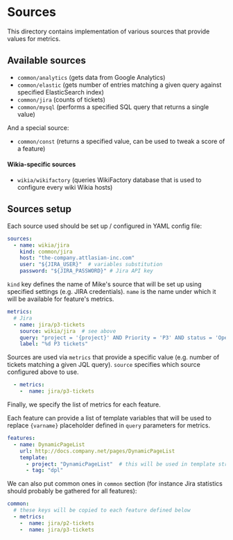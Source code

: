 Sources
=======

This directory contains implementation of various sources that provide values for metrics.

## Available sources

* `common/analytics` (gets data from Google Analytics)
* `common/elastic` (gets number of entries matching a given query against specified ElasticSearch index)
* `common/jira` (counts of tickets)
* `common/mysql` (performs a specified SQL query that returns a single value)

And a special source:

* `common/const` (returns a specified value, can be used to tweak a score of a feature)

#### Wikia-specific sources

* `wikia/wikifactory` (queries WikiFactory database that is used to configure every wiki Wikia hosts)

## Sources setup

Each source used should be set up / configured in YAML config file:

```yaml
sources:
  - name: wikia/jira
    kind: common/jira
    host: "the-company.attlasian-inc.com"
    user: "${JIRA_USER}"  # variables substitution
    password: "${JIRA_PASSWORD}" # Jira API key
```

`kind` key defines the name of Mike's source that will be set up using specified settings (e.g. JIRA credentials).
`name` is the name under which it will be available for feature's metrics.

```yaml
metrics:
  # Jira
  - name: jira/p3-tickets
    source: wikia/jira  # see above
    query: "project = '{project}' AND Priority = 'P3' AND status = 'Open'"  # you can use template strings
    label: "%d P3 tickets"
```

Sources are used via `metrics` that provide a specific value (e.g. number of tickets matching a given JQL query).
`source` specifies which source configured above to use.

```yaml
  - metrics:
    -  name: jira/p3-tickets
```

Finally, we specify the list of metrics for each feature.

Each feature can provide a list of template variables that will be used to replace `{varname}` placeholder defined in `query` parameters for metrics.

```yaml
features:
  - name: DynamicPageList
    url: http://docs.company.net/pages/DynamicPageList
    template:
      - project: "DynamicPageList"  # this will be used in template string
      - tag: "dpl"
```

We can also put common ones in `common` section (for instance Jira statistics should probably be gathered for all features):

```yaml
common:
  # these keys will be copied to each feature defined below
  - metrics:
    -  name: jira/p2-tickets
    -  name: jira/p3-tickets
```
